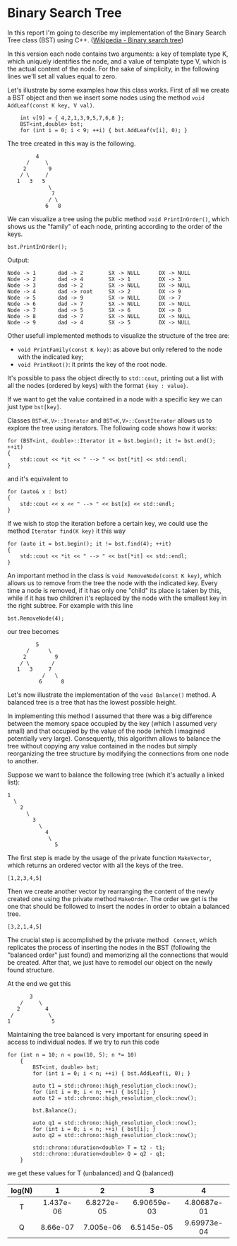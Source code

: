 # Binary Search Tree

In this report I'm going to describe my implementation of the Binary Search Tree class (BST) using C++. ([Wikipedia - Binary search tree](https://en.wikipedia.org/wiki/Binary_search_tree))

In this version each node contains two arguments: a key of template type K, which uniquely identifies the node, and a value of template type V, which is the actual content of the node.
For the sake of simplicity, in the following lines we'll set all values equal to zero.

Let's illustrate by some examples how this class works.
First of all we create a BST object and then we insert some nodes using the method `void AddLeaf(const K key, V val)`.
~~~~
	int v[9] = { 4,2,1,3,9,5,7,6,8 };
	BST<int,double> bst;
	for (int i = 0; i < 9; ++i) { bst.AddLeaf(v[i], 0);	}
~~~~
The tree created in this way is the following.
```
         4 
      /     \ 
     2       9
    / \     /
   1   3   5
             \
              7
             / \
            6   8
```
We can visualize a tree using the public method `void PrintInOrder()`, which shows us the "family" of each node, printing according to the order of the keys.
~~~~
bst.PrintInOrder();
~~~~
Output:
~~~~
Node -> 1       dad -> 2        SX -> NULL      DX -> NULL
Node -> 2       dad -> 4        SX -> 1         DX -> 3
Node -> 3       dad -> 2        SX -> NULL      DX -> NULL
Node -> 4       dad -> root     SX -> 2         DX -> 9
Node -> 5       dad -> 9        SX -> NULL      DX -> 7
Node -> 6       dad -> 7        SX -> NULL      DX -> NULL
Node -> 7       dad -> 5        SX -> 6         DX -> 8
Node -> 8       dad -> 7        SX -> NULL      DX -> NULL
Node -> 9       dad -> 4        SX -> 5         DX -> NULL
~~~~
Other usefull implemented methods to visualize the structure of the tree are:
* `void PrintFamily(const K key)`: as above but only refered to the node with the indicated key;
* `void PrintRoot()`: it prints the key of the root node.

It's possible to pass the object directly to `std::cout`, printing out a list with all the nodes (ordered by keys) with the format `{key : value}`.

If we want to get the value contained in a node with a specific key we can just type `bst[key]`.

Classes `BST<K,V>::Iterator` and `BST<K,V>::ConstIterator` allows us to explore the tree using iterators.
The following code shows how it works:
~~~~
for (BST<int, double>::Iterator it = bst.begin(); it != bst.end(); ++it)
{
	std::cout << *it << " --> " << bst[*it] << std::endl;
}
~~~~
and it's equivalent to
~~~~
for (auto& x : bst) 
{ 
    std::cout << x << " --> " << bst[x] << std::endl; 
}
~~~~
If we wish to stop the iteration before a certain key, we could use the method `Iterator find(K key)` it this way
~~~~
for (auto it = bst.begin(); it != bst.find(4); ++it)
{
	std::cout << *it << " --> " << bst[*it] << std::endl;
}
~~~~

An important method in the class is `void RemoveNode(const K key)`, which allows us to remove from the tree the node with the indicated key.
Every time a node is removed, if it has only one "child" its place is taken by this, while if it has two children it's replaced by the node with the smallest key in the right subtree.
For example with this line
~~~~
bst.RemoveNode(4);
~~~~
our tree becomes
```
         5 
      /      \ 
     2         9
    / \       /
   1   3     7
           /   \
          6      8
```
Let's now illustrate the implementation of the `void Balance()` method.
A balanced tree is a tree that has the lowest possible height.

In implementing this method I assumed that there was a big difference between the memory space occupied by the key (which I assumed very small) and that occupied by the value of the node (which I imagined potentially very large).
Consequently, this algorithm allows to balance the tree without copying any value contained in the nodes but simply reorganizing the tree structure by modifying the connections from one node to another.

Suppose we want to balance the following tree (which it's actually a linked list):
```
1
  \
    2
      \
        3
          \
            4
             \
               5
```

The first step is made by the usage of the private function `MakeVector`, which returns an ordered vector with all the keys of the tree.
~~~~
[1,2,3,4,5]
~~~~
Then we create another vector by rearranging the content of the newly created one using the private method `MakeOrder`.
The order we get is the one that should be followed to insert the nodes in order to obtain a balanced tree.
~~~~
[3,2,1,4,5]
~~~~
The crucial step is accomplished by the private method ` Connect`, which replicates the process of inserting the nodes in the BST (following the "balanced order" just found) and memorizing all the connections that would be created.
After that, we just have to remodel our object on the newly found structure.

At the end we get this
```
       3
    /     \    
   2        4
 /           \
1             5
```
Maintaining the tree balanced is very important for ensuring speed in access to individual nodes.
If we try to run this code
~~~~
for (int n = 10; n < pow(10, 5); n *= 10)
	{
		BST<int, double> bst;
		for (int i = 0; i < n; ++i) { bst.AddLeaf(i, 0); }

		auto t1 = std::chrono::high_resolution_clock::now();
		for (int i = 0; i < n; ++i) { bst[i]; }
		auto t2 = std::chrono::high_resolution_clock::now();

		bst.Balance();

		auto q1 = std::chrono::high_resolution_clock::now();
		for (int i = 0; i < n; ++i) { bst[i]; }
		auto q2 = std::chrono::high_resolution_clock::now();

		std::chrono::duration<double> T = t2 - t1;
		std::chrono::duration<double> Q = q2 - q1;
	}
~~~~
we get these values for T (unbalanced) and Q (balanced)

| log(N) |     1     |      2     |      3      |      4      |
|:------:|:---------:|:----------:|:-----------:|:-----------:|
|    T   | 1.437e-06 | 6.8272e-05 | 6.90659e-03 | 4.80687e-01 |
|    Q   |  8.66e-07 |  7.005e-06 |  6.5145e-05 | 9.69973e-04 |




